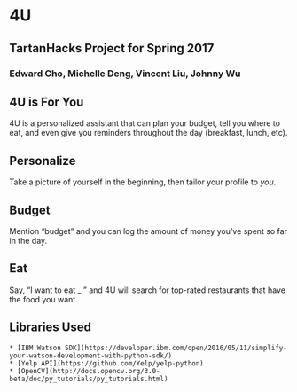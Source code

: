 # 4U
## TartanHacks Project for Spring 2017
### Edward Cho, Michelle Deng, Vincent Liu, Johnny Wu

## 4U is For You
4U is a personalized assistant that can plan your budget, tell you where to eat, and even give you reminders throughout the day (breakfast, lunch, etc).

## Personalize
Take a picture of yourself in the beginning, then tailor your profile to *you*.

## Budget
Mention “budget” and you can log the amount of money you’ve spent so far in the day.

## Eat
Say, “I want to eat _ ” and 4U will search for top-rated restaurants that have the food you want.


## Libraries Used
    * [IBM Watson SDK](https://developer.ibm.com/open/2016/05/11/simplify-your-watson-development-with-python-sdk/)
    * [Yelp API](https://github.com/Yelp/yelp-python)
    * [OpenCV](http://docs.opencv.org/3.0-beta/doc/py_tutorials/py_tutorials.html)
